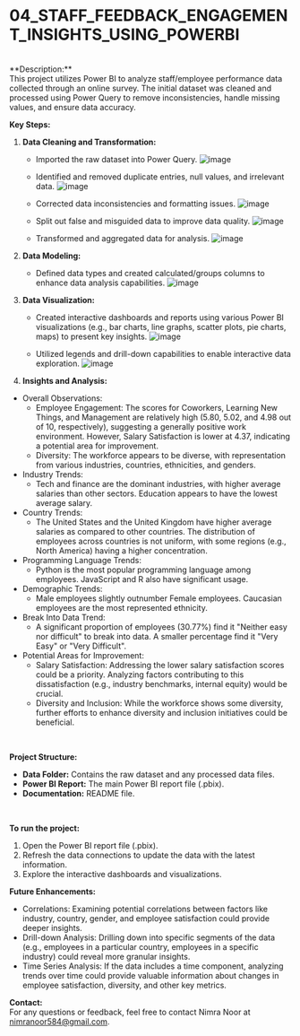 
# 04_STAFF_FEEDBACK_ENGAGEMENT_INSIGHTS_USING_POWERBI
<br>
**Description:**
<br>
This project utilizes Power BI to analyze staff/employee performance data collected through an online survey. The initial dataset was cleaned and processed using Power Query to remove inconsistencies, handle missing values, and ensure data accuracy. 
<br>

**Key Steps:**
<br>
1. **Data Cleaning and Transformation:**
    - Imported the raw dataset into Power Query.
      ![image](https://github.com/user-attachments/assets/a6229a3a-e423-4bd4-af84-31b42cdb99b8)
      
    - Identified and removed duplicate entries, null values, and irrelevant data.
      ![image](https://github.com/user-attachments/assets/e51df9b9-bc57-4a06-a68d-e6fb4f216be8)

    - Corrected data inconsistencies and formatting issues.
      ![image](https://github.com/user-attachments/assets/a4717f4b-771c-4888-b60c-8266b55b70bc)

    - Split out false and misguided data to improve data quality.
      ![image](https://github.com/user-attachments/assets/45797c1a-fb2e-458b-a709-115ca35174f9)

    - Transformed and aggregated data for analysis.
      ![image](https://github.com/user-attachments/assets/a566add7-f4cd-487d-91c7-c39e5e9d99ac)

2. **Data Modeling:**
    - Defined data types and created calculated/groups columns to enhance data analysis capabilities.
      ![image](https://github.com/user-attachments/assets/b81e1bca-fa4f-4a32-931a-bdeed2e7f71e)

3. **Data Visualization:**
    - Created interactive dashboards and reports using various Power BI visualizations (e.g., bar charts, line graphs, scatter plots, pie charts, maps) to present key insights.
      ![image](https://github.com/user-attachments/assets/3a2d809a-a742-459c-ad76-792c7c013f53)

    - Utilized legends and drill-down capabilities to enable interactive data exploration.
      ![image](https://github.com/user-attachments/assets/cb1fb923-dcc0-4e5d-b307-055eeaec2724)

4. **Insights and Analysis:**
- Overall Observations:
  - Employee Engagement: The scores for Coworkers, Learning New Things, and Management are relatively high (5.80, 5.02, and 4.98 out of 10, respectively), suggesting a generally positive work environment. However, Salary Satisfaction is lower at 4.37, indicating a potential area for improvement.
  - Diversity: The workforce appears to be diverse, with representation from various industries, countries, ethnicities, and genders.
- Industry Trends:
  - Tech and finance are the dominant industries, with higher average salaries than other sectors. Education appears to have the lowest average salary.
- Country Trends:
  - The United States and the United Kingdom have higher average salaries as compared to other countries. The distribution of employees across countries is not uniform, with some regions (e.g., North America) having a higher concentration.
- Programming Language Trends:
  - Python is the most popular programming language among employees. JavaScript and R also have significant usage.
- Demographic Trends:
  - Male employees slightly outnumber Female employees. Caucasian employees are the most represented ethnicity.
- Break Into Data Trend:
  - A significant proportion of employees (30.77%) find it "Neither easy nor difficult" to break into data. A smaller percentage find it "Very Easy" or "Very Difficult".
- Potential Areas for Improvement:
  - Salary Satisfaction: Addressing the lower salary satisfaction scores could be a priority. Analyzing factors contributing to this dissatisfaction (e.g., industry benchmarks, internal equity) would be crucial.
  - Diversity and Inclusion: While the workforce shows some diversity, further efforts to enhance diversity and inclusion initiatives could be beneficial.
<br>

**Project Structure:**
<br>
* **Data Folder:** Contains the raw dataset and any processed data files.
* **Power BI Report:** The main Power BI report file (.pbix).
* **Documentation:** README file.
<br>

**To run the project:**
<br>
1. Open the Power BI report file (.pbix).
2. Refresh the data connections to update the data with the latest information.
3. Explore the interactive dashboards and visualizations.
<be>

**Future Enhancements:**
<br>
- Correlations: Examining potential correlations between factors like industry, country, gender, and employee satisfaction could provide deeper insights.
- Drill-down Analysis: Drilling down into specific segments of the data (e.g., employees in a particular country, employees in a specific industry) could reveal more granular insights.
- Time Series Analysis: If the data includes a time component, analyzing trends over time could provide valuable information about changes in employee satisfaction, diversity, and other key metrics.
<be>

**Contact:**
<br>
For any questions or feedback, feel free to contact Nimra Noor at nimranoor584@gmail.com.
<br>

